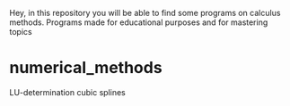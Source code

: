 Hey, 
in this repository you will be able to find some programs on  calculus methods. 
Programs made for educational purposes and for mastering topics

# numerical_methods
LU-determination
cubic splines
